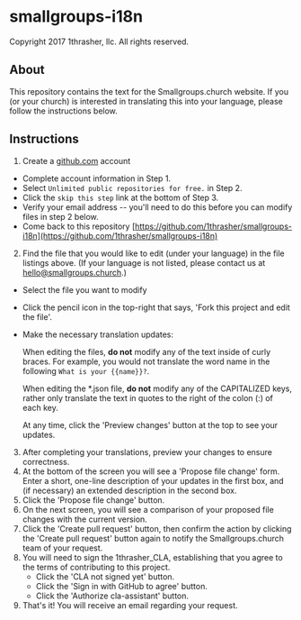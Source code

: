 # smallgroups-i18n
Copyright 2017 1thrasher, llc. All rights reserved.

## About
This repository contains the text for the Smallgroups.church website. If you (or your church) is interested in translating this into your language, please follow the instructions below.

## Instructions
1. Create a [github.com](https://github.com/join) account
  - Complete account information in Step 1.
  - Select `Unlimited public repositories for free.` in Step 2.
  - Click the `skip this step` link at the bottom of Step 3.
  - Verify your email address -- you'll need to do this before you can modify files in step 2 below.
  - Come back to this repository [https://github.com/1thrasher/smallgroups-i18n](https://github.com/1thrasher/smallgroups-i18n)

2. Find the file that you would like to edit (under your language) in the file listings above. (If your language is not listed, please contact us at hello@smallgroups.church.)
  - Select the file you want to modify
  - Click the pencil icon in the top-right that says, 'Fork this project and edit the file'.
  - Make the necessary translation updates:
  
     When editing the files, **do not** modify any of the text inside of curly braces. For example, you would not translate the word name in the following `What is your {{name}}?`.

     When editing the \*.json file, **do not** modify any of the CAPITALIZED keys, rather only translate the text in quotes to the right of the colon (:) of each key.
     
     At any time, click the 'Preview changes' button at the top to see your updates.

3. After completing your translations, preview your changes to ensure correctness.
4. At the bottom of the screen you will see a 'Propose file change' form. Enter a short, one-line description of your updates in the first box, and (if necessary) an extended description in the second box.
5. Click the 'Propose file change' button.
6. On the next screen, you will see a comparison of your proposed file changes with the current version. 
7. Click the 'Create pull request' button, then confirm the action by clicking the 'Create pull request' button again to notify the Smallgroups.church team of your request.
8. You will need to sign the 1thrasher_CLA, establishing that you agree to the terms of contributing to this project.
   - Click the 'CLA not signed yet' button.
   - Click the 'Sign in with GitHub to agree' button.
   - Click the 'Authorize cla-assistant' button.
9. That's it! You will receive an email regarding your request.
